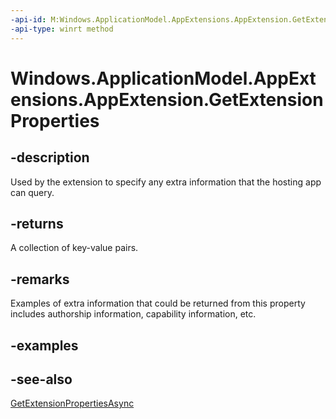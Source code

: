 ```yaml
---
-api-id: M:Windows.ApplicationModel.AppExtensions.AppExtension.GetExtensionProperties
-api-type: winrt method
---
```


# Windows.ApplicationModel.AppExtensions.AppExtension.GetExtensionProperties

<!--
public Windows.Foundation.Collections.IPropertySet GetExtensionProperties ();
-->

## -description

Used by the extension to specify any extra information that the hosting app can query.

## -returns

A collection of key-value pairs.

## -remarks

Examples of extra information that could be returned from this property includes authorship information, capability information, etc.

## -examples

## -see-also

[GetExtensionPropertiesAsync](appextension_getextensionpropertiesasync_1765535170.md)
